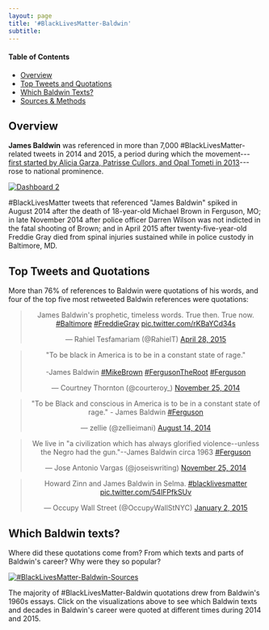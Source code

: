 ```yaml
---
layout: page
title: '#BlackLivesMatter-Baldwin'
subtitle:
---
```


#### Table of Contents

- [Overview](#overview)
- [Top Tweets and Quotations](#top-tweets-and-quotations)
- [Which Baldwin Texts?](#which-baldwin-texts)
- [Sources & Methods](Sources&Methods.md)

## Overview

**James Baldwin** was referenced in more than 7,000 #BlackLivesMatter-related tweets in 2014 and 2015, a period during which the movement---[first started by Alicia Garza, Patrisse Cullors, and Opal Tometi in 2013](http://www.thefeministwire.com/2014/10/blacklivesmatter-2/)---rose to national prominence.

<div class='myTableauViz' id='viz1531283617101' style='position: relative'><noscript><a href='#'><img alt='Dashboard 2 ' src='https:&#47;&#47;public.tableau.com&#47;static&#47;images&#47;Bl&#47;BlackLivesMatter-BaldwinTimeline&#47;Dashboard2&#47;1_rss.png' style='border: none' /></a></noscript>
<object class='tableauViz'  style='display:none;'>
<param name='host_url' value='https%3A%2F%2Fpublic.tableau.com%2F' /> <param name='embed_code_version' value='3' /> <param name='site_root' value='' /><param name='name' value='BlackLivesMatter-BaldwinTimeline&#47;Dashboard2' /><param name='tabs' value='no' /><param name='toolbar' value='no' />
<param name='static_image' value='https:&#47;&#47;public.tableau.com&#47;static&#47;images&#47;Bl&#47;BlackLivesMatter-BaldwinTimeline&#47;Dashboard2&#47;1.png' /> <param name='animate_transition' value='no' /><param name='display_static_image' value='yes' /><param name='display_spinner' value='no' />
<param name='display_overlay' value='no' />
<param name='display_count' value='no' /><param name='filter' value='publish=no' />
</object>
</div>
 <script type='text/javascript'>                    var divElement = document.getElementById('viz1531283617101');                    var vizElement = divElement.getElementsByTagName('object')[0];                    vizElement.style.width='1000px';vizElement.style.height='627px';                    var scriptElement = document.createElement('script');                    scriptElement.src = 'https://public.tableau.com/javascripts/api/viz_v1.js';                    vizElement.parentNode.insertBefore(scriptElement, vizElement);
  </script>


#BlackLivesMatter tweets that referenced "James Baldwin" spiked in August 2014 after the death of 18-year-old Michael Brown in Ferguson, MO; in late November 2014 after police officer Darren Wilson was not indicted in the fatal shooting of Brown; and in April 2015 after twenty-five-year-old Freddie Gray died from spinal injuries sustained while in police custody in Baltimore, MD.

## Top Tweets and Quotations

More than 76% of references to Baldwin were quotations of his words, and four of the top five most retweeted Baldwin references were quotations:

<blockquote class="twitter-tweet" data-lang="en" align="center"><p lang="en" dir="ltr">James Baldwin&#39;s prophetic, timeless words. True then. True now. <a href="https://twitter.com/hashtag/Baltimore?src=hash&amp;ref_src=twsrc%5Etfw">#Baltimore</a> <a href="https://twitter.com/hashtag/FreddieGray?src=hash&amp;ref_src=twsrc%5Etfw">#FreddieGray</a> <a href="http://t.co/rKBaYCd34s">pic.twitter.com/rKBaYCd34s</a></p>&mdash; Rahiel Tesfamariam (@RahielT) <a href="https://twitter.com/RahielT/status/592875035565674498?ref_src=twsrc%5Etfw">April 28, 2015</a></blockquote>
<script async src="https://platform.twitter.com/widgets.js" charset="utf-8"></script>

<blockquote class="twitter-tweet" data-lang="en" align="center"><p lang="en" dir="ltr">&quot;To be black in America is to be in a constant state of rage.&quot;<br><br>-James Baldwin <a href="https://twitter.com/hashtag/MikeBrown?src=hash&amp;ref_src=twsrc%5Etfw">#MikeBrown</a> <a href="https://twitter.com/hashtag/FergusonTheRoot?src=hash&amp;ref_src=twsrc%5Etfw">#FergusonTheRoot</a> <a href="https://twitter.com/hashtag/Ferguson?src=hash&amp;ref_src=twsrc%5Etfw">#Ferguson</a></p>&mdash; Courtney Thornton (@courteroy_) <a href="https://twitter.com/courteroy_/status/537077232599330816?ref_src=twsrc%5Etfw">November 25, 2014</a></blockquote>
<script async src="https://platform.twitter.com/widgets.js" charset="utf-8"></script>

<blockquote class="twitter-tweet" data-lang="en" align="center"><p lang="en" dir="ltr">&quot;To be Black and conscious in America is to be in a constant state of rage.&quot; - James Baldwin <a href="https://twitter.com/hashtag/Ferguson?src=hash&amp;ref_src=twsrc%5Etfw">#Ferguson</a></p>&mdash; zellie (@zellieimani) <a href="https://twitter.com/zellieimani/status/499871572023586816?ref_src=twsrc%5Etfw">August 14, 2014</a></blockquote>
<script async src="https://platform.twitter.com/widgets.js" charset="utf-8"></script>

<blockquote class="twitter-tweet" data-lang="en" align="center"><p lang="en" dir="ltr">We live in &quot;a civilization which has always glorified violence--unless the Negro had the gun.&quot;--James Baldwin circa 1963 <a href="https://twitter.com/hashtag/Ferguson?src=hash&amp;ref_src=twsrc%5Etfw">#Ferguson</a></p>&mdash; Jose Antonio Vargas (@joseiswriting) <a href="https://twitter.com/joseiswriting/status/537136943318831105?ref_src=twsrc%5Etfw">November 25, 2014</a></blockquote>
<script async src="https://platform.twitter.com/widgets.js" charset="utf-8"></script>

<blockquote class="twitter-tweet" data-lang="en" align="center"><p lang="en" dir="ltr">Howard Zinn and James Baldwin in Selma. <a href="https://twitter.com/hashtag/blacklivesmatter?src=hash&amp;ref_src=twsrc%5Etfw">#blacklivesmatter</a> <a href="http://t.co/54lFPfkSUv">pic.twitter.com/54lFPfkSUv</a></p>&mdash; Occupy Wall Street (@OccupyWallStNYC) <a href="https://twitter.com/OccupyWallStNYC/status/550898857266397185?ref_src=twsrc%5Etfw">January 2, 2015</a></blockquote>
<script async src="https://platform.twitter.com/widgets.js" charset="utf-8"></script>

## Which Baldwin texts?

Where did these quotations come from? From which texts and parts of Baldwin's career? Why were they so popular?

<div class='myTableauViz' id='viz1530168417553' style='position: relative'><noscript><a href='#'><img alt='#BlackLivesMatter-Baldwin-Sources ' src='https:&#47;&#47;public.tableau.com&#47;static&#47;images&#47;Bl&#47;BlackLivesMatter-Baldwin-Sources&#47;BlackLivesMatter-Baldwin-Sources&#47;1_rss.png' style='border: none' /></a></noscript><object class='tableauViz'  style='display:none;'><param name='host_url' value='https%3A%2F%2Fpublic.tableau.com%2F' /> <param name='embed_code_version' value='3' /> <param name='site_root' value='' /><param name='name' value='BlackLivesMatter-Baldwin-Sources&#47;BlackLivesMatter-Baldwin-Sources' /><param name='tabs' value='no' /><param name='toolbar' value='yes' /><param name='static_image' value='https:&#47;&#47;public.tableau.com&#47;static&#47;images&#47;Bl&#47;BlackLivesMatter-Baldwin-Sources&#47;BlackLivesMatter-Baldwin-Sources&#47;1.png' /> <param name='animate_transition' value='yes' /><param name='display_static_image' value='yes' /><param name='display_spinner' value='yes' /><param name='display_overlay' value='yes' /><param name='display_count' value='yes' /><param name='filter' value='publish=yes' /></object>
</div>
<script type='text/javascript'>                    var divElement = document.getElementById('viz1530168417553');                    var vizElement = divElement.getElementsByTagName('object')[0];                    vizElement.style.width='1000px';vizElement.style.height='827px';                    var scriptElement = document.createElement('script');                    scriptElement.src = 'https://public.tableau.com/javascripts/api/viz_v1.js';                    vizElement.parentNode.insertBefore(scriptElement, vizElement);                </script>

The majority of #BlackLivesMatter-Baldwin quotations drew from Baldwin's 1960s essays. Click on the visualizations above to see which Baldwin texts and decades in Baldwin's career were quoted at different times during 2014 and 2015.
